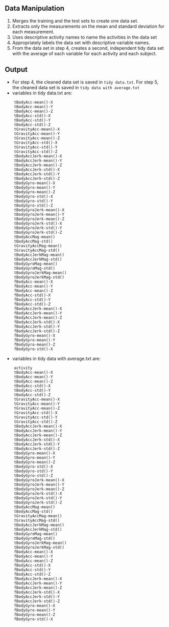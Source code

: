 ## Data Manipulation 
1. Merges the training and the test sets to create one data set.
2. Extracts only the measurements on the mean and standard deviation for each measurement.
3. Uses descriptive activity names to name the activities in the data set
4. Appropriately labels the data set with descriptive variable names.
5. From the data set in step 4, creates a second, independent tidy data set with the average of each variable for each activity and each subject.

## Output
* For step 4, the cleaned data set is saved in `tidy data.txt`. For step 5, the cleaned data set is saved in `tidy data with average.txt` 
* variables in tidy data.txt are: 
``` activity
    tBodyAcc-mean()-X
    tBodyAcc-mean()-Y
    tBodyAcc-mean()-Z
    tBodyAcc-std()-X
    tBodyAcc-std()-Y
    tBodyAcc-std()-Z
    tGravityAcc-mean()-X
    tGravityAcc-mean()-Y
    tGravityAcc-mean()-Z
    tGravityAcc-std()-X
    tGravityAcc-std()-Y
    tGravityAcc-std()-Z
    tBodyAccJerk-mean()-X
    tBodyAccJerk-mean()-Y
    tBodyAccJerk-mean()-Z
    tBodyAccJerk-std()-X
    tBodyAccJerk-std()-Y
    tBodyAccJerk-std()-Z
    tBodyGyro-mean()-X
    tBodyGyro-mean()-Y
    tBodyGyro-mean()-Z
    tBodyGyro-std()-X
    tBodyGyro-std()-Y
    tBodyGyro-std()-Z
    tBodyGyroJerk-mean()-X
    tBodyGyroJerk-mean()-Y
    tBodyGyroJerk-mean()-Z
    tBodyGyroJerk-std()-X
    tBodyGyroJerk-std()-Y
    tBodyGyroJerk-std()-Z
    tBodyAccMag-mean()
    tBodyAccMag-std()
    tGravityAccMag-mean()
    tGravityAccMag-std()
    tBodyAccJerkMag-mean()
    tBodyAccJerkMag-std()
    tBodyGyroMag-mean()
    tBodyGyroMag-std()
    tBodyGyroJerkMag-mean()
    tBodyGyroJerkMag-std()
    fBodyAcc-mean()-X
    fBodyAcc-mean()-Y
    fBodyAcc-mean()-Z
    fBodyAcc-std()-X
    fBodyAcc-std()-Y
    fBodyAcc-std()-Z
    fBodyAccJerk-mean()-X
    fBodyAccJerk-mean()-Y
    fBodyAccJerk-mean()-Z
    fBodyAccJerk-std()-X
    fBodyAccJerk-std()-Y
    fBodyAccJerk-std()-Z
    fBodyGyro-mean()-X
    fBodyGyro-mean()-Y
    fBodyGyro-mean()-Z
    fBodyGyro-std()-X
```
* variables in tidy data with average.txt are:

``` subject
    activity
    tBodyAcc-mean()-X
    tBodyAcc-mean()-Y
    tBodyAcc-mean()-Z
    tBodyAcc-std()-X
    tBodyAcc-std()-Y
    tBodyAcc-std()-Z
    tGravityAcc-mean()-X
    tGravityAcc-mean()-Y
    tGravityAcc-mean()-Z
    tGravityAcc-std()-X
    tGravityAcc-std()-Y
    tGravityAcc-std()-Z
    tBodyAccJerk-mean()-X
    tBodyAccJerk-mean()-Y
    tBodyAccJerk-mean()-Z
    tBodyAccJerk-std()-X
    tBodyAccJerk-std()-Y
    tBodyAccJerk-std()-Z
    tBodyGyro-mean()-X
    tBodyGyro-mean()-Y
    tBodyGyro-mean()-Z
    tBodyGyro-std()-X
    tBodyGyro-std()-Y
    tBodyGyro-std()-Z
    tBodyGyroJerk-mean()-X
    tBodyGyroJerk-mean()-Y
    tBodyGyroJerk-mean()-Z
    tBodyGyroJerk-std()-X
    tBodyGyroJerk-std()-Y
    tBodyGyroJerk-std()-Z
    tBodyAccMag-mean()
    tBodyAccMag-std()
    tGravityAccMag-mean()
    tGravityAccMag-std()
    tBodyAccJerkMag-mean()
    tBodyAccJerkMag-std()
    tBodyGyroMag-mean()
    tBodyGyroMag-std()
    tBodyGyroJerkMag-mean()
    tBodyGyroJerkMag-std()
    fBodyAcc-mean()-X
    fBodyAcc-mean()-Y
    fBodyAcc-mean()-Z
    fBodyAcc-std()-X
    fBodyAcc-std()-Y
    fBodyAcc-std()-Z
    fBodyAccJerk-mean()-X
    fBodyAccJerk-mean()-Y
    fBodyAccJerk-mean()-Z
    fBodyAccJerk-std()-X
    fBodyAccJerk-std()-Y
    fBodyAccJerk-std()-Z
    fBodyGyro-mean()-X
    fBodyGyro-mean()-Y
    fBodyGyro-mean()-Z
    fBodyGyro-std()-X
```
